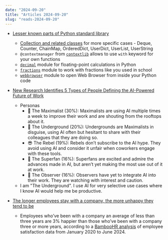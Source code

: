 ```yaml
---
date: "2024-09-20"
title: "Articles 2024-09-20"
slug: "reads-2024-09-20"
---
```




* [Lesser known parts of Python standard library][1]
  * [Collection and related classes][2] for more specific cases - Deque, Counter, ChainMap, OrderedDict, UserDict, UserList, UserString
  * `@contextmanager` from [`contextlib`][3] allows to use `with` keyword for your own functions
  * [`decimal`][4] module for floating-point calculations in Python
  * [`fractions`][5] module to work with fractions like you used in school
  * [`webbrowser`][6] module to open Web Browser from inside your Python code

* [New Research Identifies 5 Types of People Defining the AI-Powered Future of Work][7]
  * Personas
    * 🥰 The Maximalist (30%): Maximalists are using AI multiple times a week to improve their work and are shouting from the rooftops about it.
    * 🤫 The Underground (20%): Undergrounds are Maximalists in disguise, using AI often but hesitant to share with their colleagues that they are doing so.
    * 😎 The Rebel (19%): Rebels don’t subscribe to the AI hype. They avoid using AI and consider it unfair when coworkers engage with these tools.
    * 🤩 The Superfan (16%): Superfans are excited and admire the advances made in AI, but aren’t yet making the most use out of it at work.
    * 🧐 The Observer (16%): Observers have yet to integrate AI into their work. They are watching with interest and caution.
  * I am "The Underground". I use AI for very selective use cases where I know AI would help me be productive.

* [The longer employees stay with a company, the more unhappy they tend to be][8]
  * Employees who’ve been with a company an average of less than three years are 3% happier than those who’ve been with a company three or more years, according to a [BambooHR analysis][9] of employee satisfaction data from January 2020 to June 2024.



  [1]: https://www.trickster.dev/post/lesser-known-parts-of-python-standard-library/
  [2]: https://docs.python.org/3/library/collections.html
  [3]: https://docs.python.org/3/library/contextlib.html
  [4]: https://docs.python.org/3/library/decimal.html
  [5]: https://docs.python.org/3/library/fractions.html
  [6]: https://docs.python.org/3/library/webbrowser.html
  [7]: https://www.salesforce.com/news/stories/ai-personas-at-work/
  [8]: https://www.hr-brew.com/stories/2024/09/16/the-longer-employees-stay-with-a-company-the-more-unhappy-they-tend-to-be
  [9]: https://www.bamboohr.com/resources/guides/employee-happiness-index#employee-tenure-not-correlating-to-happiness
